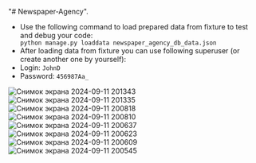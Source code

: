 "# Newspaper-Agency".
<ul>
  <li>Use the following command to load prepared data from fixture to test and debug your code:</li>
    <code>python manage.py loaddata newspaper_agency_db_data.json</code>
  <li>After loading data from fixture you can use following superuser (or create another one by yourself):</li>
  <li>Login: <code>JohnD</code> </li>
  <li>Password: <code>456987Aa_</code></li>
</ul>

![Снимок экрана 2024-09-11 201343](https://github.com/user-attachments/assets/d9d8f605-b58f-40a6-a636-e1a5d1888d08)
![Снимок экрана 2024-09-11 201335](https://github.com/user-attachments/assets/370b903d-7e28-47ce-9cc6-cd44d3e08773)
![Снимок экрана 2024-09-11 200818](https://github.com/user-attachments/assets/8a3787ef-8ba1-4e33-89b9-a61a13cf6d81)
![Снимок экрана 2024-09-11 200810](https://github.com/user-attachments/assets/1c362f17-4bd4-4689-9acb-0935cc5da509)
![Снимок экрана 2024-09-11 200637](https://github.com/user-attachments/assets/95b4cfde-6f71-495e-96fd-a0a00fcbf4b9)
![Снимок экрана 2024-09-11 200623](https://github.com/user-attachments/assets/cb3d8a61-0526-4118-bd81-fd64be89be38)
![Снимок экрана 2024-09-11 200609](https://github.com/user-attachments/assets/c357bb1d-dd25-48d2-8981-faf40791d011)
![Снимок экрана 2024-09-11 200545](https://github.com/user-attachments/assets/731c2bf2-8b80-44a9-947e-af4a9dd1566a)

